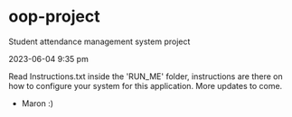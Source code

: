 # oop-project

Student attendance management system project

2023-06-04
9:35 pm

Read Instructions.txt inside the 'RUN_ME' folder, instructions are there on how
to configure your system for this application.
More updates to come.

- Maron :)
